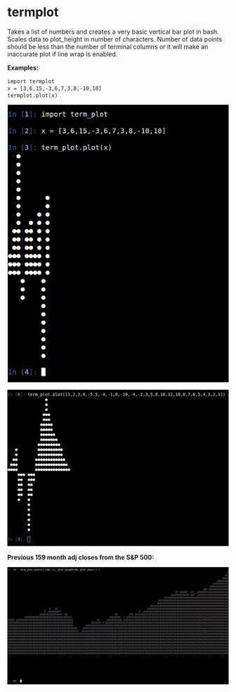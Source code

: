 # termplot
Takes a list of numbers and creates a very basic vertical bar plot in bash. Scales data to plot_height in number of 
characters.  Number of data points should be less than the number of terminal columns or it will make an inaccurate plot 
if line wrap is enabled.

<b>Examples:</b>

    import termplot
    x = [3,6,15,-3,6,7,3,8,-10,10]
    termplot.plot(x)

![Alt text](ex1.jpg)

![Alt text](ex2.jpg)

<b>Previous 159 month adj closes from the S&P 500:</b>

![Alt text](ex3.jpg)
